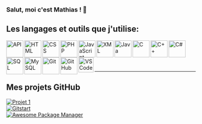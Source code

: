### Salut, moi c'est Mathias ! 👋 

## Les langages et outils que j'utilise:

<img align="left" alt="API" width="45px" src="https://drive.google.com/uc?export=view&id=1vwKwsq4CATtXilI7yy6PTUOmLzB4Bavn" />  
<img align="left" alt="HTML" width="45px" src="https://drive.google.com/uc?export=view&id=1RJKsn0xec0t5Sh-JNRSscr_stUUUYYo0" />  
<img align="left" alt="CSS" width="45px" src="https://drive.google.com/uc?export=view&id=1VutK1aWA9j7k6u05xJpdsexxhFvrhg9_" />  
<img align="left" alt="PHP" width="45px" src="https://drive.google.com/uc?export=view&id=1M-G8sFv-UnwJL7gLQkHXHmcJndfcrW84" />  
<img align="left" alt="JavaScript" width="45px" src="https://drive.google.com/uc?export=view&id=1FvPDYbpx7iM7JYVW0ZR_ozgl5m4vH4dh" />  
<img align="left" alt="XML" width="45px" src="https://drive.google.com/uc?export=view&id=1ZAXzO4LM5RieRBYRV9aCeSexwycN1aBS" />  
<img align="left" alt="Java" width="45px" src="https://drive.google.com/uc?export=view&id=1rsmXO4VTl3t3OkMrr9giIb2TeXak-a_b" />  
<img align="left" alt="C" width="45px" src="https://drive.google.com/uc?export=view&id=1pKtUGUPotaCL873uXlnfkWDSFIeOYDgb" />  
<img align="left" alt="C++" width="45px" src="https://drive.google.com/uc?export=view&id=1fKIf_0tcK41qVfOv_tuuRx_V3hKPwMXE" />  
<img align="left" alt="C#" width="45px" src="https://drive.google.com/uc?export=view&id=1-AOVwYbW8lGmRn9Oj7mzg-M6JyvAWIse" />  
<img align="left" alt="SQL" width="45px" src="https://drive.google.com/uc?export=view&id=1NNTaedJo3UnXGNeraO6RbZH0-ozGTc7u" />  
<img align="left" alt="MySQL" width="45px" src="https://drive.google.com/uc?export=view&id=1bTYSBSXe9sSygx_2R_CMOIk5tyW48zWi" />  
<img align="left" alt="Git" width="45px" src="https://drive.google.com/uc?export=view&id=1WG8ZXpXOo3su-hmUU9weXHhBCaHB3W77" />  
<img align="left" alt="GitHub" width="45px" src="https://drive.google.com/uc?export=view&id=1dAheSt3TGDVwuvbbDEiet1Twif0yVy4M" />  
<img align="left" alt="VSCode" width="40px" src="https://drive.google.com/uc?export=view&id=12pBBtodS4VD5enLa0EVQVuwkqrYod3Al" />  

<br /><br /><br /><br />

---

## Mes projets GitHub
[![Projet 1](https://github-readme-stats.vercel.app/api/pin/?username=shinokada&repo=fastapi-web-starter&show_owner=true)](https://github.com/shinokada/fastapi-web-starter)  
[![Gitstart](https://github-readme-stats.vercel.app/api/pin/?username=shinokada&repo=gitstart&show_owner=true)](https://github.com/shinokada/gitstart)  
[![Awesome Package Manager](https://github-readme-stats.vercel.app/api/pin/?username=shinokada&repo=awesome&show_owner=true)](https://github.com/shinokada/awesome)
